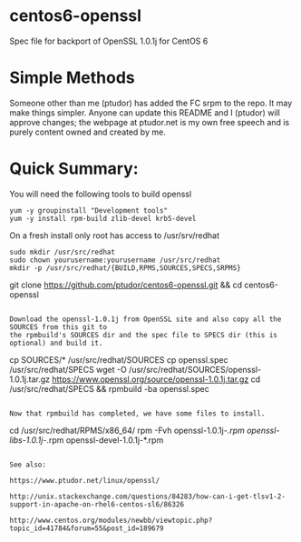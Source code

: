 centos6-openssl
===============

Spec file for backport of OpenSSL 1.0.1j for CentOS 6


Simple Methods
==============

Someone other than me (ptudor) has added the FC srpm to the repo. It may make things simpler. Anyone can update this README and I (ptudor) will approve changes; the webpage at ptudor.net is my own free speech and is purely content owned and created by me. 


Quick Summary:
==============
You will need the following tools to build openssl
````
yum -y groupinstall "Development tools" 
yum -y install rpm-build zlib-devel krb5-devel
````

On a fresh install only root has access to /usr/srv/redhat
````
sudo mkdir /usr/src/redhat
sudo chown yourusername:yourusername /usr/src/redhat
mkdir -p /usr/src/redhat/{BUILD,RPMS,SOURCES,SPECS,SRPMS}

````
git clone https://github.com/ptudor/centos6-openssl.git && cd centos6-openssl
````

Download the openssl-1.0.1j from OpenSSL site and also copy all the SOURCES from this git to 
the rpmbuild's SOURCES dir and the spec file to SPECS dir (this is optional) and build it.

````
cp SOURCES/* /usr/src/redhat/SOURCES
cp openssl.spec /usr/src/redhat/SPECS
wget -O /usr/src/redhat/SOURCES/openssl-1.0.1j.tar.gz https://www.openssl.org/source/openssl-1.0.1j.tar.gz
cd /usr/src/redhat/SPECS && rpmbuild -ba openssl.spec
````

Now that rpmbuild has completed, we have some files to install.
````
cd /usr/src/redhat/RPMS/x86_64/
rpm -Fvh openssl-1.0.1j-*.rpm openssl-libs-1.0.1j-*.rpm openssl-devel-1.0.1j-*.rpm
````

See also: 

https://www.ptudor.net/linux/openssl/

http://unix.stackexchange.com/questions/84283/how-can-i-get-tlsv1-2-support-in-apache-on-rhel6-centos-sl6/86326

http://www.centos.org/modules/newbb/viewtopic.php?topic_id=41784&forum=55&post_id=189679
